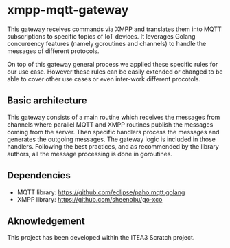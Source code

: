 # xmpp-mqtt-gateway

This gateway receives commands via XMPP and translates them into MQTT subscriptions to specific topics of IoT devices. It leverages Golang concureency features (namely goroutines and channels) to handle the messages of different protocols.

On top of this gateway general process we applied these specific rules for our use case. However these rules can be easily extended or changed to be able to cover other use cases or even inter-work different procotols. 

## Basic architecture
This gateway consists of a main routine which receives the messages from channels where parallel MQTT and XMPP routines publish the messages coming from the server. Then specific handlers process the messages and generates the outgoing messages. The gateway logic is included in those handlers. Following the best practices, and as recommended by the library authors, all the message processing is done in goroutines. 

## Dependencies
- MQTT library: https://github.com/eclipse/paho.mqtt.golang
- XMPP library: https://github.com/sheenobu/go-xco
## Aknowledgement

This project has been developed within the ITEA3 Scratch project.

